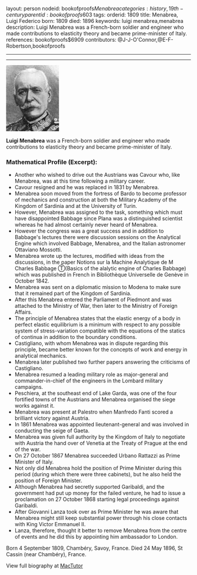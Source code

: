 layout: person
nodeid: bookofproofs$Menabrea
categories: history,19th-century
parentid: bookofproofs$603
tags: 
orderid: 1809
title: Menabrea, Luigi Federico
born: 1809
died: 1896
keywords: luigi menabrea,menabrea
description: Luigi Menabrea was a French-born soldier and engineer who made contributions to elasticity theory and became prime-minister of Italy.
references: bookofproofs$6909
contributors: @J-J-O'Connor,@E-F-Robertson,bookofproofs

---



---

![Menabrea.jpg](https://github.com/bookofproofs/bookofproofs.github.io/blob/main/_sources/_assets/images/portraits/Menabrea.jpg?raw=true)

**Luigi Menabrea** was a French-born soldier and engineer who made contributions to elasticity theory and became prime-minister of Italy.

### Mathematical Profile (Excerpt):
* Another who wished to drive out the Austrians was Cavour who, like Menabrea, was at this time following a military career.
* Cavour resigned and he was replaced in 1831 by Menabrea.
* Menabrea soon moved from the fortress of Bardo to become professor of mechanics and construction at both the Military Academy of the Kingdom of Sardinia and at the University of Turin.
* However, Menabrea was assigned to the task, something which must have disappointed Babbage since Plana was a distinguished scientist whereas he had almost certainly never heard of Menabrea.
* However the congress was a great success and in addition to Babbage's lectures there were discussion sessions on the Analytical Engine which involved Babbage, Menabrea, and the Italian astronomer Ottaviano Mossotti.
* Menabrea wrote up the lectures, modified with ideas from the discussions, in the paper Notions sur la Machine Analytique de M Charles Babbage Ⓣ(Basics of the alalytic engine of Charles Babbage)  which was published in French in Bibliothèque Universelle de Genève in October 1842.
* Menabrea was sent on a diplomatic mission to Modena to make sure that it remained part of the Kingdom of Sardinia.
* After this Menabrea entered the Parliament of Piedmont and was attached to the Ministry of War, then later to the Ministry of Foreign Affairs.
* The principle of Menabrea states that the elastic energy of a body in perfect elastic equilibrium is a minimum with respect to any possible system of stress-variation compatible with the equations of the statics of continua in addition to the boundary conditions.
* Castigliano, with whom Menabrea was in dispute regarding this principle, became better known for the concepts of work and energy in analytical mechanics.
* Menabrea later published two further papers answering the criticisms of Castigliano.
* Menabrea resumed a leading military role as major-general and commander-in-chief of the engineers in the Lombard military campaigns.
* Peschiera, at the southeast end of Lake Garda, was one of the four fortified towns of the Austrians and Menabrea organised the siege works against it.
* Menabrea was present at Palestro when Manfredo Fanti scored a brilliant victory against Austria.
* In 1861 Menabrea was appointed lieutenant-general and was involved in conducting the seige of Gaeta.
* Menabrea was given full authority by the Kingdom of Italy to negotiate with Austria the hand over of Venetia at the Treaty of Prague at the end of the war.
* On 27 October 1867 Menabrea succeeded Urbano Rattazzi as Prime Minister of Italy.
* Not only did Menabrea hold the position of Prime Minister during this period (during which there were three cabinets), but he also held the position of Foreign Minister.
* Although Menabrea had secretly supported Garibaldi, and the government had put up money for the failed venture, he had to issue a proclamation on 27 October 1868 starting legal proceedings against Garibaldi.
* After Giovanni Lanza took over as Prime Minister he was aware that Menabrea might still keep substantial power through his close contacts with King Victor Emmanuel II.
* Lanza, therefore, thought it better to remove Menabrea from the centre of events and he did this by appointing him ambassador to London.

Born 4 September 1809, Chambéry, Savoy, France. Died 24 May 1896, St Cassin (near Chambéry), France.

View full biography at [MacTutor](https://mathshistory.st-andrews.ac.uk/Biographies/Menabrea/)
